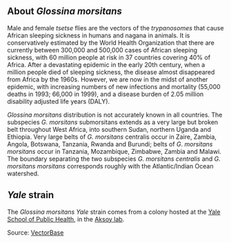 About *Glossina morsitans*
--------------------------

Male and female *tsetse* flies are the vectors
of the *trypanosomes* that cause African sleeping sickness in humans and
nagana in animals. It is conservatively estimated by the World Health
Organization that there are currently between 300,000 and 500,000 cases
of African sleeping sickness, with 60 million people at risk in 37
countries covering 40% of Africa. After a devastating epidemic in the
early 20th century, when a million people died of sleeping sickness, the
disease almost disappeared from Africa by the 1960s. However, we are now
in the midst of another epidemic, with increasing numbers of new
infections and mortality (55,000 deaths in 1993; 66,000 in 1999), and a
disease burden of 2.05 million disability adjusted life years (DALY).

*Glossina morsitans* distribution is not accurately known in all
countries. The subspecies *G. morsitans* submorsitans extends as a very
large but broken belt throughout West Africa, into southern Sudan,
northern Uganda and Ethiopia. Very large belts of *G. morsitans*
centralis occur in Zaire, Zambia, Angola, Botswana, Tanzania, Rwanda and
Burundi; belts of *G*. *morsitans morsitans* occur in Tanzania,
Mozambique, Zimbabwe, Zambia and Malawi. The boundary separating the two
subspecies *G. morsitans centralis* and *G. morsitans morsitans*
corresponds roughly with the Atlantic/Indian Ocean watershed.

*Yale* strain
-------------

The *Glossina morsitans* *Yale* strain comes from a colony hosted at the
[Yale School of Public
Health](http://publichealth.yale.edu/index.aspx "http://publichealth.yale.edu/index.aspx"),
in the [Aksoy
lab](http://medicine.yale.edu/lab/aksoy/ "http://medicine.yale.edu/labs/aksoy/").

Source:
[VectorBase](https://veupathdb.org/veupathdb/app/search/dataset/AllDatasets/result?filterTerm=GCA_001077435.1)
